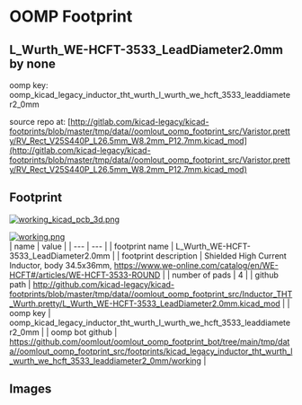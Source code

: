 # OOMP Footprint  
## L_Wurth_WE-HCFT-3533_LeadDiameter2.0mm  by none  
  
oomp key: oomp_kicad_legacy_inductor_tht_wurth_l_wurth_we_hcft_3533_leaddiameter2_0mm  
  
source repo at: [http://gitlab.com/kicad-legacy/kicad-footprints/blob/master/tmp/data//oomlout_oomp_footprint_src/Varistor.pretty/RV_Rect_V25S440P_L26.5mm_W8.2mm_P12.7mm.kicad_mod](http://gitlab.com/kicad-legacy/kicad-footprints/blob/master/tmp/data//oomlout_oomp_footprint_src/Varistor.pretty/RV_Rect_V25S440P_L26.5mm_W8.2mm_P12.7mm.kicad_mod)  
## Footprint  
  
[![working_kicad_pcb_3d.png](working_kicad_pcb_3d_600.png)](working_kicad_pcb_3d.png)  
  
[![working.png](working_600.png)](working.png)  
| name | value | 
| --- | --- | 
| footprint name | L_Wurth_WE-HCFT-3533_LeadDiameter2.0mm | 
| footprint description | Shielded High Current Inductor, body 34.5x36mm, https://www.we-online.com/catalog/en/WE-HCFT#/articles/WE-HCFT-3533-ROUND | 
| number of pads | 4 | 
| github path | http://github.com/kicad-legacy/kicad-footprints/blob/master/tmp/data//oomlout_oomp_footprint_src/Inductor_THT_Wurth.pretty/L_Wurth_WE-HCFT-3533_LeadDiameter2.0mm.kicad_mod | 
| oomp key | oomp_kicad_legacy_inductor_tht_wurth_l_wurth_we_hcft_3533_leaddiameter2_0mm | 
| oomp bot github | https://github.com/oomlout/oomlout_oomp_footprint_bot/tree/main/tmp/data//oomlout_oomp_footprint_src/footprints/kicad_legacy_inductor_tht_wurth_l_wurth_we_hcft_3533_leaddiameter2_0mm/working | 
## Images  
